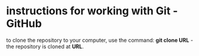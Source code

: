 # instructions for working with Git - GitHub

to clone the repository to your computer, use the command: **git clone URL** - the repository is cloned at **URL**.